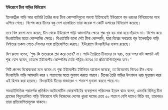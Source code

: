**ইউরোপে চীনা গাড়ির বিনিয়োগ**

ইলেকট্রিক গাড়ি আর ব্যাটারি তৈরির জন্য চীনা কোম্পানিগুলো অবশ্য ইতিমধ্যেই ইউরোপে বড় ধরনের বিনিয়োগের পথে এগিয়ে গেছে। বিশেষ করে চীনের বন্ধু দেশ হাঙ্গেরিতে তারা কয়েক শ কোটি ডলারের বিনিয়োগ করেছে।

তবে বিল রুসো মনে করেন, চীন থেকে ইউরোপে গাড়ি আমদানির ক্ষেত্রে শুল্ক খুব বড় বাধা হয়ে দাঁড়াবে না। বিশেষ করে বিওয়াইডির মতো কোম্পানির ক্ষেত্রে। বিওয়াইডি হলো সেই চীনা কোম্পানি, যারা বিশ্বের সবচেয়ে বড় ইলেকট্রিক গাড়ি নির্মাতার তকমা পেতে টেসলার সঙ্গে প্রতিযোগিতা করছে। ইউরোপে বিওয়াইডির ব্যবসা রয়েছে।

বিল রুসো বলেন, ‘শুল্ক কি তাদেরকে শ্লথ করে দেবে? না। গাড়ি তৈরিতে চীনাদের যে খরচ, তার ওপর যদি আপনি এই শুল্ক যোগ করেন, তাহলে ইউরোপীয় কোম্পানির তৈরি গাড়ির চেয়েও তা প্রতিযোগিতামূলক হবে।’

সিটি গ্রুপের বিশ্লেষকেরা মনে করেন যে শুল্ক ইউরোপীয় ইউনিয়ন আরোপ করেছে, তা বিবেচনায় নিয়েও চীন থেকে বিওয়াইডি গাড়ি আমদানি করে ৭ শতাংশের মতো মুনাফা করতে পারবে। চীনের তৈরি গাড়ির উৎপাদন খরচ মূল্যায়ন করে এই হিসাব করা হয়েছে। বিওয়াইডি চীনের বাজারেও ৭ শতাংশ মুনাফা করতে পারে না।

সাংহাইভিত্তিক পরামর্শক প্রতিষ্ঠান অটোমোটিভ ফোরসাইটের ব্যবস্থাপনা পরিচালক ইয়েল ঝ্যাং বলেন, এমনকি বিভিন্ন চীনা ব্র্যান্ডের বিদ্যুৎচালিত গাড়ি ইউরোপে যদি নিজেদের দেশের খুচরা দামের চেয়ে ৫০ শতাংশ বেশি দামেও বিক্রি হয়, তারপরও তারা প্রতিযোগিতামূলক থাকবে।
